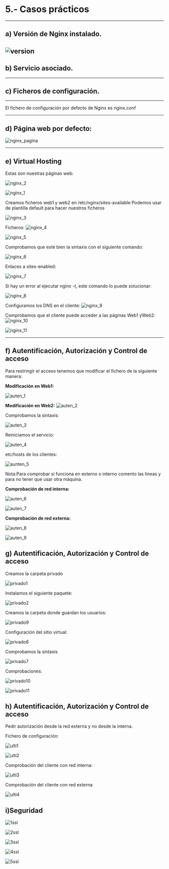 # 5.- Casos prácticos
----------------------------------------------
## a) Versión de Nginx instalado.
![version](https://i.ibb.co/KGx4SXf/version-nginx.png)
------------------------------------

## b) Servicio asociado.
----------------------------------------

## c) Ficheros de configuración.
-------------------------------------------

El fichero de configuración por defecto de Nginx es nginx.conf

---------------------------------------------
## d) Página web por defecto:
![nginx_pagina](https://i.ibb.co/Y8tt6Wq/pagina-web.png)

---------------------------------------------------

## e) Virtual Hosting
Estas son nuestras páginas web:

![nginx_2](https://i.ibb.co/jrRLjxF/2.png)


![nginx_1](https://i.ibb.co/wWQCbdP/1.png)

Creamos ficheros web1 y web2 en /etc/nginx/sites-available
Podemos usar de plantilla default para hacer nuestros ficheros

![nginx_3](https://i.ibb.co/16YTvkn/3.png)

Ficheros:
![nginx_4](https://i.ibb.co/jy73vGv/4.png)

![nginx_5](https://i.ibb.co/HpMZc0j/5.png)

Comprobamos que esté bien la sintaxis con el siguiente comando:

![nginx_6](https://i.ibb.co/P6VkVMh/6.png)

Enlaces a sites-enabled:

![nginx_7](https://i.ibb.co/Fmqzhxp/7.png)

Si hay un error al ejecutar nginx -t, este comando lo puede solucionar:

![nginx_8](https://i.ibb.co/FsbTfJ1/8.png)

Configuramos los DNS en el cliente:
![nginx_9](https://i.ibb.co/9ZhdkKV/9.png)

Comprobamos que el cliente puede acceder a las páginas Web1 yWeb2:
![nginx_10](https://i.ibb.co/pxYYmk9/10.png)

![nginx_11](https://i.ibb.co/2MrXVv8/11.png)

------------------------------------------------------

## f) Autentificación, Autorización y Control de acceso
Para restringir el acceso tenemos que modificar el fichero de la siguiente manera:

**Modificación en Web1:**

![auten_1](https://i.ibb.co/qkxy5wd/auten1.png)

**Modificación en Web2:**
![auten_2](https://i.ibb.co/kycjHZy/auten2.png)

Comprobamos la sintaxis:

![auten_3](https://i.ibb.co/sVvs26F/auten3.png)

Reiniciamos el servicio:

![auten_4](https://i.ibb.co/Chcvgsq/auten4.png)

etc/hosts de los clientes:

![aunten_5](https://i.ibb.co/jyBMssS/auten5.png)

Nota:Para comprobar si funciona en externo o interno comento las líneas y para no tener que usar otra máquina.

**Comprobación de red interna:**

![auten_6](https://i.ibb.co/qR5C83k/auten6.png)

![auten_7](https://i.ibb.co/xg16vZ6/auten7.png)


**Comprobación de red externa:**

![auten_8](https://i.ibb.co/zxYy3Ry/auten8.png)

![auten_9](https://i.ibb.co/VSnvGrp/auten9.png)


## g) Autentificación, Autorización y Control de acceso

Creamos la carpeta privado

![privado1](https://i.ibb.co/qFzJphk/privado1.png)

Instalamos el siguiente paquete:

![privado2](https://i.ibb.co/hK8z5MG/privado2.png)


Creamos la carpeta donde guardan los usuarios:

![privado9](https://i.ibb.co/pf2w7XF/privado9.png)

Configuración del sitio virtual:

![privado6](https://i.ibb.co/0mf0LdR/privado6.png)

Comprobamos la sintaxis

![privado7](https://i.ibb.co/6HF5xRQ/privado7.png)


Comprobaciones:

![privado10](https://i.ibb.co/GCRLGqv/privado10.png)

![privado11](https://i.ibb.co/GPty3hr/privado11.png)

## h) Autentificación, Autorización y Control de acceso
Pedir autorización desde la red externa y no desde la interna.

Fichero de configuración:

![ulti1](https://i.ibb.co/xXNMGkF/ultimo1.png)

![ulti2](https://i.ibb.co/qp93w13/ultimo2.png)

Comprobación del cliente con red interna:

![ulti3](https://i.ibb.co/VV85fF6/ultimo-externo-sin-auten.png)

Comprobación del cliente con red externa

![ulti4](https://i.ibb.co/XYRXfrn/ultimo-externo.png)

## i)Seguridad

![1ssl](https://i.ibb.co/QJzw2Sg/ssl-1.png)

![2ssl](https://i.ibb.co/WtrzDFb/ssl-2.png)

![3ssl](https://i.ibb.co/xXmLSYk/ssl-3.png)

![4ssl](https://i.ibb.co/kHLnnZg/ssl-4.png)

![5ssl](https://i.ibb.co/QjptyBd/ssl-5.png)
